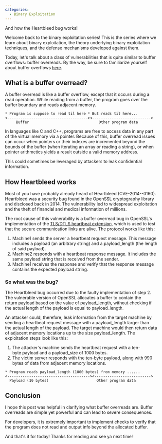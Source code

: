 ```yaml
---
categories:
  - Binary Exploitation
---
```


And how the Heartbleed bug works!

Welcome back to the binary exploitation series! This is the series where we learn about binary exploitation, the theory underlying binary exploitation techniques, and the defense mechanisms developed against them.

Today, let's talk about a class of vulnerabilities that is quite similar to buffer overflows: buffer overreads. By the way, be sure to familiarize yourself about buffer overflows [here](https://vickieli.dev/blog/binary%20exploitation/buffer-overflow/).

## What is a buffer overread?

A buffer overread is like a buffer overflow, except that it occurs during a read operation. While reading from a buffer, the program goes over the buffer boundary and reads adjacent memory.

```
* Program is suppose to read til here * But reads til here...
<-------------------------------------><--------------------------->
     Buffer                                Other program data
```

In languages like C and C++, programs are free to access data in any part of the virtual memory via a pointer. Because of this, buffer overread issues can occur when pointers or their indexes are incremented beyond the bounds of the buffer (when iterating an array or reading a string), or when pointer arithmetics yields a result outside a valid memory address.

This could sometimes be leveraged by attackers to leak confidential information.

## How Heartbleed works

Most of you have probably already heard of Heartbleed (CVE-2014--0160). Heartbleed was a security bug found in the OpenSSL cryptography library and disclosed back in 2014. The vulnerability led to widespread exploitation and the theft of financial and medical information of millions.

The root cause of this vulnerability is a buffer overread bug in OpenSSL's implementation of the [TLS/DTLS heartbeat extension](https://tools.ietf.org/html/rfc6520), which is used to test that the secure communication links are alive. The protocol works like this:

1.  Machine1 sends the server a heartbeat request message. This message includes a payload (an arbitrary string) and a payload_length (the length of said payload).
2.  Machine2 responds with a heartbeat response message. It includes the same payload string that is received from the sender.
3.  Machine1 receives the response and verify that the response message contains the expected payload string.

### So what was the bug?

The Heartbleed bug occurred due to the faulty implementation of step 2. The vulnerable version of OpenSSL allocates a buffer to contain the return payload based on the value of payload_length, without checking if the actual length of the payload is equal to payload_length.

An attacker could, therefore, leak information from the target machine by sending a heartbeat request message with a payload_length larger than the actual length of the payload. The target machine would then return data of adjacent memory locations up to the size payload_length. The exploitation steps look like this:

1.  The attacker's machine sends the heartbeat request with a ten-byte payload and a payload_size of 1000 bytes.
2.  The victim server responds with the ten-byte payload, along with 990 bytes of data from adjacent memory locations.

```
* Program reads payload_length (1000 bytes) from memory ......
<--------------------------------------><-------------------------->
  Payload (10 bytes)                      Other program data
```

## Conclusion

I hope this post was helpful in clarifying what buffer overreads are. Buffer overreads are simple yet powerful and can lead to severe consequences.

For developers, it is extremely important to implement checks to verify that the program does not read and output info beyond the allocated buffer.

And that's it for today! Thanks for reading and see ya next time!